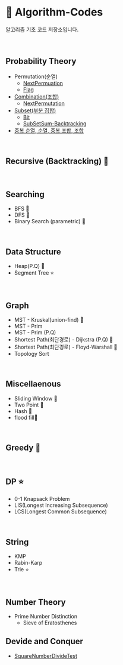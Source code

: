 # 🔑 Algorithm-Codes
알고리즘 기초 코드 저장소입니다.
</br>
</br>
</br>

## Probability Theory
* Permutation(순열)
  * [NextPermuation](permuNP.java) 
  * [Flag](permuation_flag.java)
* [Combination(조합)](combi.java)
   * [NextPermutation](combiNP.java) 
* [Subset(부분 집합)](subSetSum.java)
   * [Bit](subSet_bit.java)
   * [SubSetSum-Backtracking](subSetSum_back.java) 
* [중복 순열, 순열, 중복 조합, 조합](diceTest.java)
</br>

## Recursive (Backtracking) 🌟
</br>

## Searching
* BFS 🌟
* DFS 🌟
* Binary Search (parametric) 🌟
</br>

## Data Structure
* Heap(P.Q) 🌟
* Segment Tree ⭐
</br>

## Graph
* MST - Kruskal(union-find) 🌟
* MST - Prim
* MST - Prim (P.Q)
* Shortest Path(최단경로) - Dijkstra (P.Q) 🌟
* Shortest Path(최단경로) - Floyd-Warshall 🌟
* Topology Sort
</br>

## Miscellaenous
* Sliding Window 🌟
* Two Point 🌟
* Hash 🌟
* flood fill🌟
</br>

## Greedy 🌟
</br>

## DP ⭐
* 0-1 Knapsack Problem
* LIS(Longest Increasing Subsequence)
* LCS(Longest Common Subsequence)
</br>

## String
* KMP
* Rabin-Karp
* Trie ⭐
</br>

## Number Theory
* Prime Number Distinction
    * Sieve of Eratosthenes

## Devide and Conquer
* [SquareNumberDivideTest](divideTest.java)
